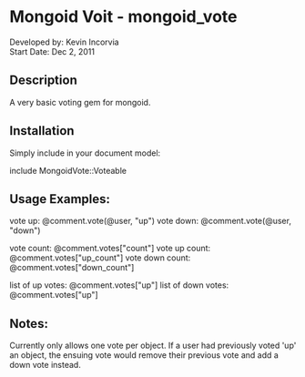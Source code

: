 Mongoid Voit - mongoid_vote
========

Developed by: Kevin Incorvia  
Start Date: Dec 2, 2011  


Description
-----------
A very basic voting gem for mongoid.  


Installation
-----------
Simply include in your document model: 

include MongoidVote::Voteable


Usage Examples:
-----------
vote up: @comment.vote(@user, "up")
vote down: @comment.vote(@user, "down")

vote count: @comment.votes["count"]
vote up count: @comment.votes["up_count"]
vote down count: @comment.votes["down_count"]

list of up votes: @comment.votes["up"]
list of down votes: @comment.votes["up"]


Notes:
-----------
Currently only allows one vote per object.  If a user had previously voted 'up' an object, the ensuing vote would remove their previous vote and add a down vote instead. 